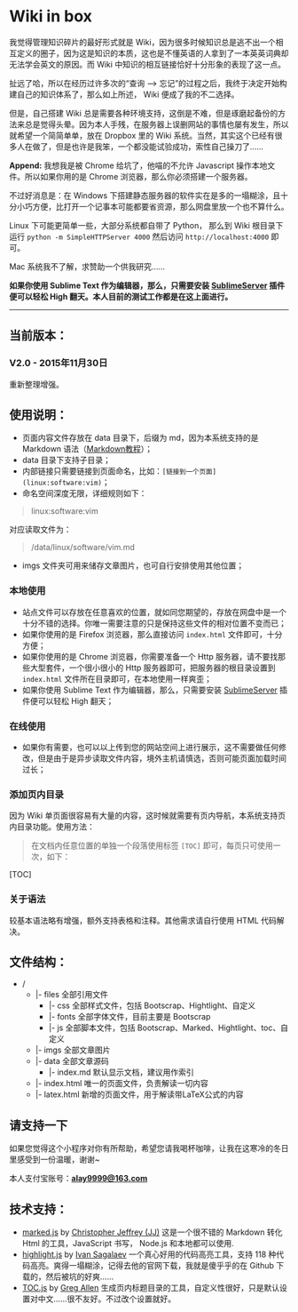 Wiki in box
===

我觉得管理知识碎片的最好形式就是 Wiki，因为很多时候知识总是逃不出一个相互定义的圈子，因为这是知识的本质，这也是不懂英语的人拿到了一本英英词典却无法学会英文的原因。而 Wiki 中知识的相互链接恰好十分形象的表现了这一点。

扯远了哈，所以在经历过许多次的“查询 --> 忘记”的过程之后，我终于决定开始构建自己的知识体系了，那么如上所述， Wiki 便成了我的不二选择。

但是，自己搭建 Wiki 总是需要各种环境支持，这倒是不难，但是琢磨起备份的方法来总是觉得头晕。因为本人手残，在服务器上误删网站的事情也屡有发生，所以就希望一个简简单单，放在 Dropbox 里的 Wiki 系统。当然，其实这个已经有很多人在做了，但是也许是我笨，一个都没能试验成功，索性自己操刀了……

**Append:** 我想我是被 Chrome 给坑了，他喵的不允许 Javascript 操作本地文件。所以如果你用的是 Chrome 浏览器，那么你必须搭建一个服务器。

不过好消息是：在 Windows 下搭建静态服务器的软件实在是多的一塌糊涂，且十分小巧方便，比打开一个记事本可能都要省资源，那么网盘里放一个也不算什么。

Linux 下可能更简单一些，大部分系统都自带了 Python， 那么到 Wiki 根目录下运行 ```python -m SimpleHTTPServer 4000``` 然后访问 ```http://localhost:4000``` 即可。

Mac 系统我不了解，求赞助一个供我研究……

**如果你使用 Sublime Text 作为编辑器，那么，只需要安装  [SublimeServer](https://github.com/learning/SublimeServer) 插件便可以轻松 High 翻天。本人目前的测试工作都是在这上面进行。**

---

## 当前版本： ##

### V2.0 - 2015年11月30日 ###

重新整理增强。

## 使用说明： ##

* 页面内容文件存放在 data 目录下，后缀为 md，因为本系统支持的是 Markdown 语法（[Markdown教程](http://wowubuntu.com/markdown/)）；
* data 目录下支持子目录；
* 内部链接只需要链接到页面命名，比如：`[链接到一个页面](linux:software:vim)`；
* 命名空间深度无限，详细规则如下：

> linux:software:vim

对应读取文件为：

> /data/linux/software/vim.md

* imgs 文件夹可用来储存文章图片，也可自行安排使用其他位置；

### 本地使用 ###

* 站点文件可以存放在任意喜欢的位置，就如同您期望的，存放在网盘中是一个十分不错的选择。你唯一需要注意的只是保持这些文件的相对位置不变而已；
* 如果你使用的是 Firefox 浏览器，那么直接访问 `index.html` 文件即可，十分方便；
* 如果你使用的是 Chrome 浏览器，你需要准备一个 Http 服务器，请不要找那些大型套件，一个很小很小的 Http 服务器即可，把服务器的根目录设置到 `index.html` 文件所在目录即可，在本地使用一样爽歪；
* 如果你使用 Sublime Text 作为编辑器，那么，只需要安装 [SublimeServer](https://github.com/learning/SublimeServer) 插件便可以轻松 High 翻天；

### 在线使用 ###

* 如果你有需要，也可以以上传到您的网站空间上进行展示，这不需要做任何修改，但是由于是异步读取文件内容，境外主机请慎选，否则可能页面加载时间过长；

### 添加页内目录 ###

因为 Wiki 单页面很容易有大量的内容，这时候就需要有页内导航，本系统支持页内目录功能。使用方法：

> 在文档内任意位置的单独一个段落使用标签 `[TOC]` 即可，每页只可使用一次，如下：

[TOC]

### 关于语法 ###

较基本语法略有增强，额外支持表格和注释。其他需求请自行使用 HTML 代码解决。

## 文件结构： ##

* /
	* 	|- files			全部引用文件
		* 	|- css			全部样式文件，包括 Bootscrap、Hightlight、自定义
		* 	|- fonts		全部字体文件，目前主要是 Bootscrap
		* 	|- js			全部脚本文件，包括 Bootscrap、Marked、Hightlight、toc、自定义
	* 	|- imgs				全部文章图片
	* 	|- data				全部文章源码
		*	|- index.md		默认显示文档，建议用作索引
	* 	|- index.html		唯一的页面文件，负责解读一切内容
	* 	|- latex.html		新增的页面文件，用于解读带LaTeX公式的内容

## 请支持一下 ##

如果您觉得这个小程序对你有所帮助，希望您请我喝杯咖啡，让我在这寒冷的冬日里感受到一份温暖，谢谢~

本人支付宝账号：**alay9999@163.com**

## 技术支持： ##

* [marked.js](https://github.com/chjj/marked) by [Christopher Jeffrey (JJ)](https://github.com/chjj) 这是一个很不错的 Markdown 转化 Html 的工具，JavaScript 书写， Node.js 和本地都可以使用.
* [highlight.js](https://github.com/isagalaev/highlight.js) by [Ivan Sagalaev](https://github.com/isagalaev) 一个真心好用的代码高亮工具，支持 118 种代码高亮。爽得一塌糊涂，记得去他的官网下载，我就是傻乎乎的在 Github 下载的，然后被坑的好爽……
* [TOC.js](https://github.com/jgallen23/toc) by [Greg Allen](https://github.com/jgallen23) 生成页内标题目录的工具，自定义性很好，只是默认设置对中文……很不友好。不过改个设置就好。